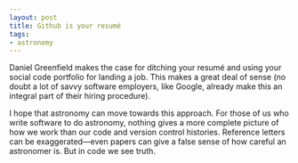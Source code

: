 ```yaml
---
layout: post
title: Github is your resumé
tags:
- astronomy
---
```

Daniel Greenfield makes the case for ditching your resumé and using your social code portfolio for landing a job. This makes a great deal of sense (no doubt a lot of savvy software employers, like Google, already make this an integral part of their hiring procedure).

I hope that astronomy can move towards this approach. For those of us who write software to do astronomy, nothing gives a more complete picture of how we work than our code and version control histories. Reference letters can be exaggerated—even papers can give a false sense of how careful an astronomer is. But in code we see truth.
